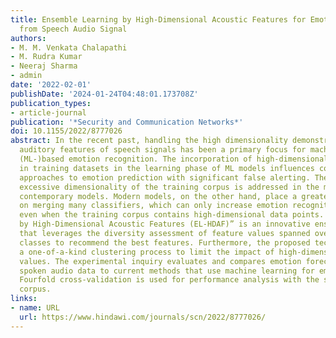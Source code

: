 ```yaml
---
title: Ensemble Learning by High-Dimensional Acoustic Features for Emotion Recognition
  from Speech Audio Signal
authors:
- M. M. Venkata Chalapathi
- M. Rudra Kumar
- Neeraj Sharma
- admin
date: '2022-02-01'
publishDate: '2024-01-24T04:48:01.173708Z'
publication_types:
- article-journal
publication: '*Security and Communication Networks*'
doi: 10.1155/2022/8777026
abstract: In the recent past, handling the high dimensionality demonstrated in the
  auditory features of speech signals has been a primary focus for machine learning
  (ML-)based emotion recognition. The incorporation of high-dimensional characteristics
  in training datasets in the learning phase of ML models influences contemporary
  approaches to emotion prediction with significant false alerting. The curse of the
  excessive dimensionality of the training corpus is addressed in the majority of
  contemporary models. Modern models, on the other hand, place a greater emphasis
  on merging many classifiers, which can only increase emotion recognition accuracy
  even when the training corpus contains high-dimensional data points. “Ensemble Learning
  by High-Dimensional Acoustic Features (EL-HDAF)” is an innovative ensemble model
  that leverages the diversity assessment of feature values spanned over diversified
  classes to recommend the best features. Furthermore, the proposed technique employs
  a one-of-a-kind clustering process to limit the impact of high-dimensional feature
  values. The experimental inquiry evaluates and compares emotion forecasting using
  spoken audio data to current methods that use machine learning for emotion recognition.
  Fourfold cross-validation is used for performance analysis with the standard data
  corpus.
links:
- name: URL
  url: https://www.hindawi.com/journals/scn/2022/8777026/
---
```

